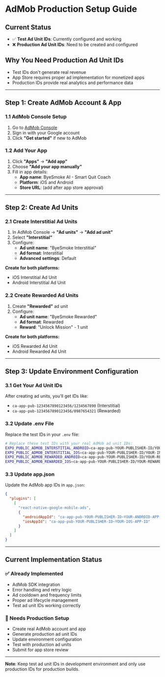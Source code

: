 # AdMob Production Setup Guide

## Current Status
- ✅ **Test Ad Unit IDs**: Currently configured and working
- ❌ **Production Ad Unit IDs**: Need to be created and configured

## Why You Need Production Ad Unit IDs
- Test IDs don't generate real revenue
- App Store requires proper ad implementation for monetized apps
- Production IDs provide real analytics and performance data

---

## Step 1: Create AdMob Account & App

### 1.1 AdMob Console Setup
1. Go to [AdMob Console](https://apps.admob.com/)
2. Sign in with your Google account
3. Click **"Get started"** if new to AdMob

### 1.2 Add Your App
1. Click **"Apps"** → **"Add app"**
2. Choose **"Add your app manually"** 
3. Fill in app details:
   - **App name**: ByeSmoke AI - Smart Quit Coach
   - **Platform**: iOS and Android
   - **Store URL**: (add after app store approval)

---

## Step 2: Create Ad Units

### 2.1 Create Interstitial Ad Units
1. In AdMob Console → **"Ad units"** → **"Add ad unit"**
2. Select **"Interstitial"**
3. Configure:
   - **Ad unit name**: "ByeSmoke Interstitial"
   - **Ad format**: Interstitial
   - **Advanced settings**: Default

**Create for both platforms:**
- iOS Interstitial Ad Unit
- Android Interstitial Ad Unit

### 2.2 Create Rewarded Ad Units  
1. Create **"Rewarded"** ad unit
2. Configure:
   - **Ad unit name**: "ByeSmoke Rewarded"
   - **Ad format**: Rewarded
   - **Reward**: "Unlock Mission" - 1 unit

**Create for both platforms:**
- iOS Rewarded Ad Unit  
- Android Rewarded Ad Unit

---

## Step 3: Update Environment Configuration

### 3.1 Get Your Ad Unit IDs
After creating ad units, you'll get IDs like:
- `ca-app-pub-1234567890123456/1234567890` (Interstitial)
- `ca-app-pub-1234567890123456/0987654321` (Rewarded)

### 3.2 Update .env File
Replace the test IDs in your `.env` file:

```bash
# Replace these test IDs with your real AdMob ad unit IDs:
EXPO_PUBLIC_ADMOB_INTERSTITIAL_ANDROID=ca-app-pub-YOUR-PUBLISHER-ID/YOUR-INTERSTITIAL-ANDROID
EXPO_PUBLIC_ADMOB_INTERSTITIAL_IOS=ca-app-pub-YOUR-PUBLISHER-ID/YOUR-INTERSTITIAL-IOS
EXPO_PUBLIC_ADMOB_REWARDED_ANDROID=ca-app-pub-YOUR-PUBLISHER-ID/YOUR-REWARDED-ANDROID
EXPO_PUBLIC_ADMOB_REWARDED_IOS=ca-app-pub-YOUR-PUBLISHER-ID/YOUR-REWARDED-IOS
```

### 3.3 Update app.json
Update the AdMob app IDs in `app.json`:

```json
{
  "plugins": [
    [
      "react-native-google-mobile-ads",
      {
        "androidAppId": "ca-app-pub-YOUR-PUBLISHER-ID~YOUR-ANDROID-APP-ID",
        "iosAppId": "ca-app-pub-YOUR-PUBLISHER-ID~YOUR-IOS-APP-ID"
      }
    ]
  ]
}
```

---

## Current Implementation Status

### ✅ Already Implemented
- AdMob SDK integration
- Error handling and retry logic  
- Ad cooldown and frequency limits
- Proper ad lifecycle management
- Test ad unit IDs working correctly

### 🔄 Needs Production Setup
- Create real AdMob account and app
- Generate production ad unit IDs
- Update environment configuration
- Test with production ad units
- Submit for app store review

---

**Note**: Keep test ad unit IDs in development environment and only use production IDs for production builds.